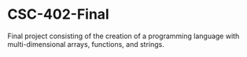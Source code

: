 # CSC-402-Final
Final project consisting of the creation of a programming language with multi-dimensional  arrays, functions, and strings.
